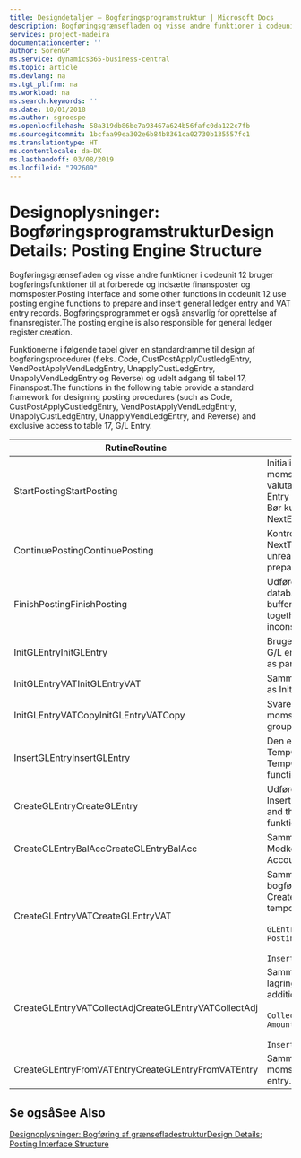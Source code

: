 ```yaml
---
title: Designdetaljer – Bogføringsprogramstruktur | Microsoft Docs
description: Bogføringsgrænsefladen og visse andre funktioner i codeunit 12 bruger bogføringsfunktioner til at forberede og indsætte finansposter og momsposter. Bogføringsprogrammet er også ansvarlig for oprettelse af finansregister.
services: project-madeira
documentationcenter: ''
author: SorenGP
ms.service: dynamics365-business-central
ms.topic: article
ms.devlang: na
ms.tgt_pltfrm: na
ms.workload: na
ms.search.keywords: ''
ms.date: 10/01/2018
ms.author: sgroespe
ms.openlocfilehash: 58a319db86be7a93467a624b56fafc0da122c7fb
ms.sourcegitcommit: 1bcfaa99ea302e6b84b8361ca02730b135557fc1
ms.translationtype: HT
ms.contentlocale: da-DK
ms.lasthandoff: 03/08/2019
ms.locfileid: "792609"
---
```

# <a name="design-details-posting-engine-structure"></a><span data-ttu-id="c70c2-104">Designoplysninger: Bogføringsprogramstruktur</span><span class="sxs-lookup"><span data-stu-id="c70c2-104">Design Details: Posting Engine Structure</span></span>
<span data-ttu-id="c70c2-105">Bogføringsgrænsefladen og visse andre funktioner i codeunit 12 bruger bogføringsfunktioner til at forberede og indsætte finansposter og momsposter.</span><span class="sxs-lookup"><span data-stu-id="c70c2-105">Posting interface and some other functions in codeunit 12 use posting engine functions to prepare and insert general ledger entry and VAT entry records.</span></span> <span data-ttu-id="c70c2-106">Bogføringsprogrammet er også ansvarlig for oprettelse af finansregister.</span><span class="sxs-lookup"><span data-stu-id="c70c2-106">The posting engine is also responsible for general ledger register creation.</span></span>  
  
 <span data-ttu-id="c70c2-107">Funktionerne i følgende tabel giver en standardramme til design af bogføringsprocedurer (f.eks. Code, CustPostApplyCustledgEntry, VendPostApplyVendLedgEntry, UnapplyCustLedgEntry, UnapplyVendLedgEntry og Reverse) og udelt adgang til tabel 17, Finanspost.</span><span class="sxs-lookup"><span data-stu-id="c70c2-107">The functions in the following table provide a standard framework for designing posting procedures (such as Code, CustPostApplyCustledgEntry, VendPostApplyVendLedgEntry, UnapplyCustLedgEntry, UnapplyVendLedgEntry, and Reverse) and exclusive access to table 17, G/L Entry.</span></span>  
  
|<span data-ttu-id="c70c2-108">Rutine</span><span class="sxs-lookup"><span data-stu-id="c70c2-108">Routine</span></span>|<span data-ttu-id="c70c2-109">Description</span><span class="sxs-lookup"><span data-stu-id="c70c2-109">Description</span></span>|  
|-------------|---------------------------------------|  
|<span data-ttu-id="c70c2-110">StartPosting</span><span class="sxs-lookup"><span data-stu-id="c70c2-110">StartPosting</span></span>|<span data-ttu-id="c70c2-111">Initialiserer bufferen TempGLEntryBuf for bogføring, låser finanspost- og momsposttabeller og initialiserer regnskabsperiode, finansjournal og valutakurs.</span><span class="sxs-lookup"><span data-stu-id="c70c2-111">Initializes posting buffer TempGLEntryBuf, locks G/L Entry and VAT Entry tables, and initializes Accounting Period, G/L Register, and Exchange Rate.</span></span> <span data-ttu-id="c70c2-112">Bør kun kaldes én gang, så NextEntryNo er 0.</span><span class="sxs-lookup"><span data-stu-id="c70c2-112">Should be called only once, then NextEntryNo is 0.</span></span>|  
|<span data-ttu-id="c70c2-113">ContinuePosting</span><span class="sxs-lookup"><span data-stu-id="c70c2-113">ContinuePosting</span></span>|<span data-ttu-id="c70c2-114">Kontrollerer og bogfører urealiseret moms for tidligere transaktionsforøgelse NextTransactionNo og forbereder bogføring af næste linje.</span><span class="sxs-lookup"><span data-stu-id="c70c2-114">Checks and posts unrealized VAT for previous transaction increment NextTransactionNo and prepares post of next line.</span></span>|  
|<span data-ttu-id="c70c2-115">FinishPosting</span><span class="sxs-lookup"><span data-stu-id="c70c2-115">FinishPosting</span></span>|<span data-ttu-id="c70c2-116">Udfører bogføring ved at indsætte finansposter fra midlertidig buffer i databasetabellen.</span><span class="sxs-lookup"><span data-stu-id="c70c2-116">Completes posting by inserting G/L entries from temporary buffer into database table.</span></span> <span data-ttu-id="c70c2-117">Bruges altid sammen med StartPosting.</span><span class="sxs-lookup"><span data-stu-id="c70c2-117">Always used together with StartPosting.</span></span> <span data-ttu-id="c70c2-118">Kontrollerer for uoverensstemmelser.</span><span class="sxs-lookup"><span data-stu-id="c70c2-118">Checks for inconsistencies.</span></span>|  
|<span data-ttu-id="c70c2-119">InitGLEntry</span><span class="sxs-lookup"><span data-stu-id="c70c2-119">InitGLEntry</span></span>|<span data-ttu-id="c70c2-120">Bruges til at initialisere ny finanspost for finanskladdelinje.</span><span class="sxs-lookup"><span data-stu-id="c70c2-120">Used to initialize new G/L entry for Gen. Jnl Line.</span></span> <span data-ttu-id="c70c2-121">Returnerer GLEntry som parameter.</span><span class="sxs-lookup"><span data-stu-id="c70c2-121">Returns GLEntry as parameter.</span></span>|  
|<span data-ttu-id="c70c2-122">InitGLEntryVAT</span><span class="sxs-lookup"><span data-stu-id="c70c2-122">InitGLEntryVAT</span></span>|<span data-ttu-id="c70c2-123">Samme som InitGLEntry, men tildeler også modkonto og SummarizeVAT.</span><span class="sxs-lookup"><span data-stu-id="c70c2-123">Same as InitGLEntry, but also assigns Bal. Account No. and SummarizeVAT.</span></span>|  
|<span data-ttu-id="c70c2-124">InitGLEntryVATCopy</span><span class="sxs-lookup"><span data-stu-id="c70c2-124">InitGLEntryVATCopy</span></span>|<span data-ttu-id="c70c2-125">Svarer til InitGLEntryVAT, men kopieret også bogføringsgruppedata fra momspost før SummarizeVAT.</span><span class="sxs-lookup"><span data-stu-id="c70c2-125">Similar to InitGLEntryVAT, but also copies posting groups data from VAT Entry before SummarizeVAT.</span></span>|  
|<span data-ttu-id="c70c2-126">InsertGLEntry</span><span class="sxs-lookup"><span data-stu-id="c70c2-126">InsertGLEntry</span></span>|<span data-ttu-id="c70c2-127">Den eneste funktion, der indsætter finansposten i tabellen med globale TempGLEntryBuf.</span><span class="sxs-lookup"><span data-stu-id="c70c2-127">The only function that inserts G/L entry into global TempGLEntryBuf table.</span></span> <span data-ttu-id="c70c2-128">Brug altid denne funktion til Indsættelse.</span><span class="sxs-lookup"><span data-stu-id="c70c2-128">Always use this function for insert.</span></span>|  
|<span data-ttu-id="c70c2-129">CreateGLEntry</span><span class="sxs-lookup"><span data-stu-id="c70c2-129">CreateGLEntry</span></span>|<span data-ttu-id="c70c2-130">Udfører en InitGLEntry, tildeler ekstra valutabeløb og udfører derefter InsertGLEntry.</span><span class="sxs-lookup"><span data-stu-id="c70c2-130">Performs an InitGLEntry, assigns Additional Currency Amount, and then performs InsertGLEntry.</span></span> <span data-ttu-id="c70c2-131">Erstatter flere kodelinjer med et enkelt funktionskald.</span><span class="sxs-lookup"><span data-stu-id="c70c2-131">Replaces several lines of code with a single function call.</span></span>|  
|<span data-ttu-id="c70c2-132">CreateGLEntryBalAcc</span><span class="sxs-lookup"><span data-stu-id="c70c2-132">CreateGLEntryBalAcc</span></span>|<span data-ttu-id="c70c2-133">Samme som CreateGLEntry, men tildeler også Modkontotype og Modkonto.</span><span class="sxs-lookup"><span data-stu-id="c70c2-133">Same as CreateGLEntry, but also assigns Bal. Account Type and Bal. Account No.</span></span>|  
|<span data-ttu-id="c70c2-134">CreateGLEntryVAT</span><span class="sxs-lookup"><span data-stu-id="c70c2-134">CreateGLEntryVAT</span></span>|<span data-ttu-id="c70c2-135">Samme som CreateGLEntry, men med yderligere behandling for bogføringsgrupper og lagring til den midlertidige momsbuffer:</span><span class="sxs-lookup"><span data-stu-id="c70c2-135">Same as CreateGLEntry, but with additional processing for posting groups and saving to temporary VAT buffer:</span></span><br /><br /> `GLEntry.CopyPostingGroupsFromDtldCVBuf(DtldCVLedgEntryBuf,GenJnlLine."Gen. Posting Type");`<br /><br /> `InsertVATEntriesFromTemp(DtldCVLedgEntryBuf,GLEntry);`|  
|<span data-ttu-id="c70c2-136">CreateGLEntryVATCollectAdj</span><span class="sxs-lookup"><span data-stu-id="c70c2-136">CreateGLEntryVATCollectAdj</span></span>|<span data-ttu-id="c70c2-137">Samme som CreateGLEntry, men med yderligere samling af justeringer og lagring til den midlertidige momsbuffer:</span><span class="sxs-lookup"><span data-stu-id="c70c2-137">Same as CreateGLEntry, but with additional collection of adjustments and saving to temporary VAT buffer:</span></span><br /><br /> `CollectAdjustment(AdjAmount,GLEntry.Amount,GLEntry."Additional-Currency Amount",OriginalDateSet);`<br /><br /> `InsertVATEntriesFromTemp(DtldCVLedgEntryBuf,GLEntry);`|  
|<span data-ttu-id="c70c2-138">CreateGLEntryFromVATEntry</span><span class="sxs-lookup"><span data-stu-id="c70c2-138">CreateGLEntryFromVATEntry</span></span>|<span data-ttu-id="c70c2-139">Samme som CreateGLEntry, men kopierer også bogføringsgrupper fra momspost.</span><span class="sxs-lookup"><span data-stu-id="c70c2-139">Same as CreateGLEntry, but also copies posting groups from VAT entry.</span></span>|  
  
## <a name="see-also"></a><span data-ttu-id="c70c2-140">Se også</span><span class="sxs-lookup"><span data-stu-id="c70c2-140">See Also</span></span>  
 [<span data-ttu-id="c70c2-141">Designoplysninger: Bogføring af grænsefladestruktur</span><span class="sxs-lookup"><span data-stu-id="c70c2-141">Design Details: Posting Interface Structure</span></span>](design-details-posting-interface-structure.md)
